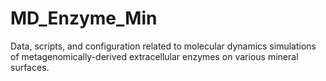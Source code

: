 # MD_Enzyme_Min
Data, scripts, and configuration related to molecular dynamics simulations of metagenomically-derived extracellular enzymes on various mineral surfaces.
